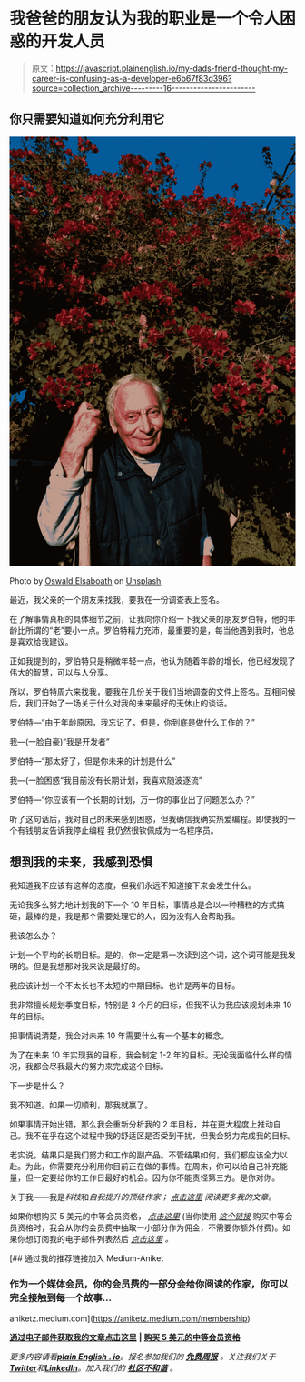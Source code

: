 # 我爸爸的朋友认为我的职业是一个令人困惑的开发人员

> 原文：<https://javascript.plainenglish.io/my-dads-friend-thought-my-career-is-confusing-as-a-developer-e6b67f83d396?source=collection_archive---------16----------------------->

## 你只需要知道如何充分利用它

![](img/b820d2fab3f35b03d1c4cabf45c4c0f1.png)

Photo by [Oswald Elsaboath](https://unsplash.com/@ozzzyphotos?utm_source=medium&utm_medium=referral) on [Unsplash](https://unsplash.com?utm_source=medium&utm_medium=referral)

最近，我父亲的一个朋友来找我，要我在一份调查表上签名。

在了解事情真相的具体细节之前，让我向你介绍一下我父亲的朋友罗伯特，他的年龄比所谓的“老”要小一点。罗伯特精力充沛，最重要的是，每当他遇到我时，他总是喜欢给我建议。

正如我提到的，罗伯特只是稍微年轻一点，他认为随着年龄的增长，他已经发现了伟大的智慧，可以与人分享。

所以，罗伯特周六来找我，要我在几份关于我们当地调查的文件上签名。互相问候后，我们开始了一场关于什么对我的未来最好的无休止的谈话。

罗伯特—“由于年龄原因，我忘记了，但是，你到底是做什么工作的？”

我—(一脸自豪)“我是开发者”

罗伯特—“那太好了，但是你未来的计划是什么”

我—(一脸困惑“我目前没有长期计划，我喜欢随波逐流”

罗伯特—“你应该有一个长期的计划，万一你的事业出了问题怎么办？”

听了这句话后，我对自己的未来感到困惑，但我确信我确实热爱编程。即使我的一个有钱朋友告诉我停止编程 我仍然很钦佩成为一名程序员。

## 想到我的未来，我感到恐惧

我知道我不应该有这样的态度，但我们永远不知道接下来会发生什么。

无论我多么努力地计划我的下一个 10 年目标，事情总是会以一种糟糕的方式搞砸，最棒的是，我是那个需要处理它的人，因为没有人会帮助我。

我该怎么办？

计划一个平均的长期目标。是的，你一定是第一次读到这个词，这个词可能是我发明的。但是我想那对我来说是最好的。

我应该计划一个不太长也不太短的中期目标。也许是两年的目标。

我非常擅长规划季度目标，特别是 3 个月的目标，但我不认为我应该规划未来 10 年的目标。

把事情说清楚，我会对未来 10 年需要什么有一个基本的概念。

为了在未来 10 年实现我的目标，我会制定 1-2 年的目标。无论我面临什么样的情况，我都会尽我最大的努力来完成这个目标。

下一步是什么？

我不知道。如果一切顺利，那我就赢了。

如果事情开始出错，那么我会重新分析我的 2 年目标，并在更大程度上推动自己。我不在乎在这个过程中我的舒适区是否受到干扰，但我会努力完成我的目标。

老实说，结果只是我们努力和工作的副产品。不管结果如何，我们都应该全力以赴。为此，你需要充分利用你目前正在做的事情。在周末，你可以给自己补充能量，但一定要给你的工作日最好的机会。因为你不能责怪第三方。是你对你。

关于我——我是*科技*和*自我提升的顶级作家；* [*点击这里*](https://aniketz.medium.com/) *阅读更多我的文章。*

如果你想购买 5 美元的中等会员资格， [*点击这里*](https://aniketz.medium.com/membership) (当你使用 [*这个链接*](https://aniketz.medium.com/membership) 购买中等会员资格时，我会从你的会员费中抽取一小部分作为佣金，不需要你额外付费)。如果你想订阅我的电子邮件列表然后 [*点击这里*](https://aniketz.medium.com/subscribe) *。*

[](https://aniketz.medium.com/membership) [## 通过我的推荐链接加入 Medium-Aniket

### 作为一个媒体会员，你的会员费的一部分会给你阅读的作家，你可以完全接触到每一个故事…

aniketz.medium.com](https://aniketz.medium.com/membership) 

[**通过电子邮件获取我的文章点击这里**](https://aniketz.medium.com/subscribe) **|** [**购买 5 美元的中等会员资格**](https://aniketz.medium.com/membership)

*更多内容请看*[***plain English . io***](https://plainenglish.io/)*。报名参加我们的* [***免费周报***](http://newsletter.plainenglish.io/) *。关注我们关于*[***Twitter***](https://twitter.com/inPlainEngHQ)*和*[***LinkedIn***](https://www.linkedin.com/company/inplainenglish/)*。加入我们的* [***社区不和谐***](https://discord.gg/GtDtUAvyhW) *。*